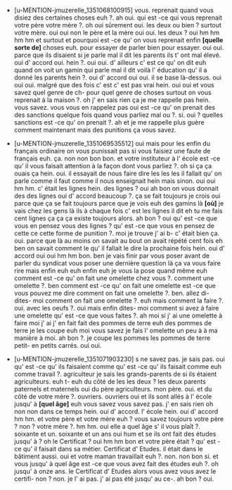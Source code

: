  * [u-MENTION-jmuzerelle_1351068100915]
	vous.
	 reprenait quand vous disiez des certaines choses euh ?.
	 ah oui.
	 qui est -ce qui vous reprenait votre père votre mère ?.
	 oh oui sûrement oui.
	 les deux ou bien ? surtout votre mère.
	 oui oui non le père et la mère oui oui.
	 les deux ? oui hm hm hm hm et surtout et pourquoi est -ce qu' on vous reprenait enfin **[quelle sorte de]** choses euh.
	 pour essayer de parler bien pour essayer.
	 oui oui.
	 parce que ils disaient si je parle mal il dit les parents ils t' ont mal élevé.
	 oui d' accord oui.
	 hein ?.
	 oui oui.
	 d' ailleurs c' est ce qu' on dit euh quand on voit un gamin qui parle mal il dit voilà l' éducation qu' il a donné les parents hein ?.
	 oui d' accord oui oui.
	 il se base là-dessus.
	 oui oui oui.
	 malgré que des fois c' est c' est pas vrai hein.
	 oui oui et vous savez quel genre de ch- pour quel genre de choses surtout on vous reprenait à la maison ?.
	 oh j' en sais rien ça je me rappelle pas hein.
	 vous savez.
	 vous vous en rappelez pas oui est -ce qu' on prenait des des sanctions quelque fois quand vous parliez mal ou ?.
	 si.
	 oui ? quelles sanctions est -ce qu' on prenait ?.
	 ah et je me rappelle plus guère comment maintenant mais des punitions ça vous savez.
	
 * [u-MENTION-jmuzerelle_1351069535512]
	oui mais pour les enfin du français ordinaire on vous punissait pas si vous faisiez une faute de français euh.
	 ça.
	 non non bon bon.
	 et votre instituteur à l' école est -ce qu' il vous faisait attention à la façon dont vous parliez ?.
	 oh si ça ça ouais ça hein.
	 oui.
	 il essayait de nous faire dire les les les il fallait qu' on parle comme il faut comme il nous enseignait hein mais sinon.
	 oui oui hm hm.
	 c' était les lignes hein.
	 des lignes ? oui ah bon on vous donnait des des lignes oui d' accord beaucoup ?.
	 ça se fait toujours je crois oui parce que ça se fait toujours parce que je vois euh des gamins là **[où]** je vais chez les gens là ils à chaque fois c' est les lignes il dit eh tu me fais cent lignes ça ça ça existe toujours alors.
	 ah bon ? oui qu' est -ce que vous en pensez vous des lignes ? qu' est -ce que vous en pensez de cette ce cette forme de punition ?.
	 moi je trouve j' ai b- c' était bien ça.
	 oui.
	 parce que là au moins on savait au bout on avait répété cent fois eh ben on savait comment le qu' il fallait le dire la prochaine fois hein.
	 oui d' accord oui oui hm hm bon.
	 ben je vais finir par vous poser avant de parler du syndicat vous poser une dernière question là ça va vous faire rire mais enfin euh euh enfin euh je vous la pose quand même euh comment est -ce qu' on fait une omelette chez vous ?.
	 comment une omelette ?.
	 ben comment est -ce qu' on fait une omelette est -ce que vous pouvez me dire comment on fait une omelette ?.
	 ben.
	 allez di- dites- moi comment on fait une omelette ?.
	 euh mais comment la faire ?.
	 oui.
	 avec les oeufs ?.
	 oui mais enfin dites- moi comment si avez à faire une omelette qu' est -ce que vous faites ?.
	 ah moi si j' ai une omelette à faire moi j' ai j' en fait fait des pommes de terre euh des pommes de terre je les coupe euh moi vous savez je fais l' omelette un peu à à ma manière à moi.
	 ah bon ?.
	 je coupe les pommes les pommes de terre petit- en petits carrés.
	 oui oui.
	
 * [u-MENTION-jmuzerelle_1351071903230]
	s ne savez pas.
	 je sais pas.
	 oui qu' est -ce qu' ils faisaient comme qu' est -ce qu' ils faisait comme euh comme travail ?.
	 agriculteur je sais les grands-parents de si ils étaient agriculteurs.
	 euh t- euh du côté de les les deux ? les deux parents paternels et maternels oui du père agriculteurs.
	 mon père.
	 oui.
	 et du côté de votre mère ?.
	 ouvriers.
	 ouvriers oui et ils sont allés à l' école jusqu' à **[quel âge]** euh vous savez vous savez pas.
	 j' en sais rien oh non non dans ce temps hein.
	 oui d' accord.
	 l' école hein.
	 oui d' accord hm hm.
	 et votre père et votre mère euh ? vous savez toujours votre père ? non ? votre mère ?.
	 hm hm.
	 oui elle a quel âge s' il vous plaît ?.
	 soixante et un.
	 soixante et un ans oui hum et se ils ont fait des études jusqu' à ? oh le Certificat ? oui hm hm bon et votre père était ? qu' est -ce qu' il faisait dans sa métier.
	 Certificat d' Etudes.
	 il était dans le bâtiment aussi.
	 oui et votre maman travaillait euh ?.
	 non.
	 non bon si.
	 et vous jusqu' à quel âge est -ce que vous avez fait des études euh ?.
	 oh jusqu' à onze ans.
	 le Certificat d' Etudes alors vous avez vous avez le certifi- non ? non.
	 je l' ai pas.
	 j' ai pas été jusqu' au ce-.
	 ah bon ? oui.
	
